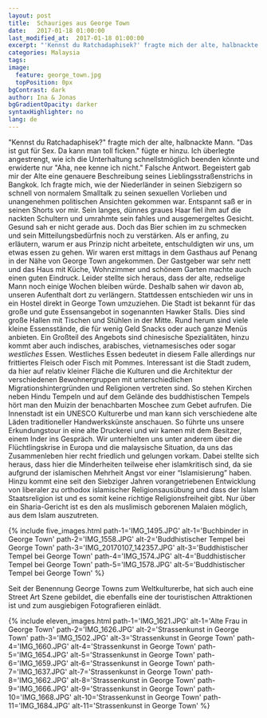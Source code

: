 ```yaml
---
layout: post
title:  Schauriges aus George Town
date:   2017-01-18 01:00:00
last_modified_at:  2017-01-18 01:00:00
excerpt: "'Kennst du Ratchadaphisek?' fragte mich der alte, halbnackte Mann..."
categories: Malaysia
tags:
image:
  feature: george_town.jpg
  topPosition: 0px
bgContrast: dark
author: Ina & Jonas
bgGradientOpacity: darker
syntaxHighlighter: no
lang: de
---
```


"Kennst du Ratchadaphisek?" fragte mich der alte, halbnackte Mann.  "Das ist gut für Sex. Da kann man toll ficken." fügte er hinzu. Ich überlegte angestrengt, wie ich die Unterhaltung schnellstmöglich  beenden könnte und erwiderte nur "Aha, nee kenne ich nicht." Falsche Antwort. Begeistert gab mir der Alte eine genauere Beschreibung seines Lieblingsstraßenstrichs in Bangkok. Ich fragte mich, wie der Niederländer in seinen Siebzigern so schnell von normalem Smalltalk zu seinen sexuellen Vorlieben und unangenehmen politischen Ansichten gekommen war. Entspannt saß er in seinen Shorts vor mir. Sein langes, dünnes graues Haar fiel ihm auf die nackten Schultern und umrahmte sein fahles und ausgemergeltes Gesicht. Gesund sah er nicht gerade aus. Doch das Bier schien im zu schmecken und sein Mitteilungsbedürfnis noch zu verstärken. Als er anfing, zu erläutern, warum er aus Prinzip nicht arbeitete, entschuldigten wir uns, um etwas essen zu gehen. Wir waren erst mittags in dem Gasthaus auf Penang in der Nähe von George Town angekommen. Der Gastgeber war sehr nett und das Haus mit Küche, Wohnzimmer und schönem Garten machte auch einen guten Eindruck. Leider stellte sich heraus, dass der alte, redselige Mann noch einige Wochen bleiben würde. Deshalb sahen wir davon ab, unseren Aufenthalt dort zu verlängern. Stattdessen entschieden wir uns in ein Hostel direkt in George Town umzuziehen. Die Stadt ist bekannt für das große und gute Essensangebot in sogenannten Hawker Stalls. Dies sind große Hallen mit Tischen und Stühlen in der Mitte. Rund herum sind viele kleine Essensstände, die für wenig Geld Snacks oder auch ganze Menüs anbieten. Ein Großteil des Angebots sind chinesische Spezialitäten, hinzu kommt aber auch indisches, arabisches, vietnamesisches oder sogar _westliches_ Essen. Westliches Essen bedeutet in diesem Falle allerdings nur frittiertes Fleisch oder Fisch mit Pommes.
Interessant ist die Stadt zudem, da hier auf relativ kleiner Fläche die Kulturen und die Architektur der verschiedenen Bewohnergruppen mit unterschiedlichen Migrationshintergründen und Religionen vertreten sind. So stehen Kirchen neben Hindu Tempeln und auf dem Gelände des buddhistischen Tempels hört man den Muizin der benachbarten Moschee zum Gebet aufrufen. Die Innenstadt ist ein UNESCO Kulturerbe und man kann sich verschiedene alte Läden traditioneller Handwerkskünste anschauen. So führte uns unsere Erkundungstour in eine alte Druckerei und wir kamen mit dem Besitzer, einem Inder ins Gespräch. Wir unterhielten uns unter anderem über die Flüchtlingskrise in Europa und die malaysische Situation, da uns das Zusammenleben hier recht friedlich und gelungen vorkam. Dabei stellte sich heraus, dass hier die Minderheiten teilweise eher islamkritisch sind, da sie aufgrund der islamischen Mehrheit Angst vor einer “Islamisierung” haben. Hinzu kommt eine seit den Siebziger Jahren vorangetriebenen Entwicklung von liberaler zu orthodox islamischer Religionsausübung und dass der Islam Staatsreligion ist und es somit keine richtige Religionsfreiheit gibt. Nur über ein Sharia-Gericht ist es den als muslimisch geborenen Malaien möglich, aus dem Islam auszutreten.

{% include five_images.html path-1='IMG_1495.JPG' alt-1='Buchbinder in George Town'
                            path-2='IMG_1558.JPG' alt-2='Buddhistischer Tempel bei George Town'
                            path-3='IMG_20170107_142357.JPG' alt-3='Buddhistischer Tempel bei George Town'
                            path-4='IMG_1574.JPG' alt-4='Buddhistischer Tempel bei George Town'
                            path-5='IMG_1578.JPG' alt-5='Buddhistischer Tempel bei George Town' %}

Seit der Benennung George Towns zum Weltkulturerbe, hat sich auch eine Street Art Szene gebildet, die ebenfalls eine der touristischen Attraktionen ist und zum ausgiebigen Fotografieren einlädt.

{% include eleven_images.html path-1='IMG_1621.JPG' alt-1='Alte Frau in George Town'
                              path-2='IMG_1626.JPG' alt-2='Strassenkunst in George Town'
                              path-3='IMG_1502.JPG' alt-3='Strassenkunst in George Town'
                              path-4='IMG_1660.JPG' alt-4='Strassenkunst in George Town'
                              path-5='IMG_1654.JPG' alt-5='Strassenkunst in George Town'
                              path-6='IMG_1659.JPG' alt-6='Strassenkunst in George Town'
                              path-7='IMG_1637.JPG' alt-7='Strassenkunst in George Town'
                              path-8='IMG_1662.JPG' alt-8='Strassenkunst in George Town'
                              path-9='IMG_1666.JPG' alt-9='Strassenkunst in George Town'
                              path-10='IMG_1668.JPG' alt-10='Strassenkunst in George Town'
                              path-11='IMG_1684.JPG' alt-11='Strassenkunst in George Town' %}
